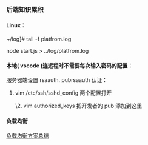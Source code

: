 ### 后端知识累积

#### Linux：

  ~/log]#  tail -f platfrom.log

   node start.js > ../log/platfrom.log

#### 本地( vscode )连远程时不需要每次输入密码的配置：

   服务器端设置 rsaauth. pubrsaauth 认证：

1. vim /etc/ssh/sshd_config 两个配置打开

   \2.  vim authorized_keys 把开发者的 pub 添加到这里

#### 负载均衡

[负载均衡方案总结](https://www.cnblogs.com/me115/p/5000465.html)

